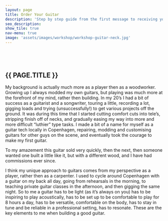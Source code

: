 ```yaml
---
layout: page
title: Order Your Guitar
description: 'Step by step guide from the first message to receiving your guitar'
seo_description:
show_tile: true
nav-menu: true
image: 'assets/images/workshop/workshop-guitar-neck.jpg'
---
```


<!-- Main -->
<div id="main" class="alt">



<!-- Intro -->
<section>
	<div style="margin-top: 6em" class="inner row">
		<div class="6u 12u$(small)">
			<h2 style="text-transform: uppercase;">{{ page.title }}</h2>
			<p>My background is actually much more as a player then as a woodworker. Growing up I always modded my own guitars, but playing was much more at the forefront of my mind, rather then building. In my 20’s I had a bit of success as a guitarist and a songwriter, touring a little, recording a lot, gigging loads and trying (unsuccessfully!) to get various projects off the ground. It was during this time that I started cutting comfort cuts into tele’s, stripping finish off of necks, and gradually easing my way into more and more difficult “luthier” type tasks. I made a bit of a name for myself as a guitar tech locally in Copenhagen, repairing, modding and customising guitars for other guys on the scene, and eventually took the courage to make my first guitar.</p> 
			<p>To my amazement this guitar sold very quickly, then the next, then someone wanted one built a little like it, but with a different wood, and I have had commissions ever since.</p>
			<p>I think my unique approach to guitars comes from my perspective as a player, rather then as a carpenter. I used to cycle around Copenhagen with a guitar on my back all day, going from rehearsals in the morning, to teaching private guitar classes in the afternoon, and then gigging the same night. So to me a guitar has to be light (as it’s always on you) has to be inspiring to play acoustically, has to be set up to be comfortable to play for 8 hours a day, has to be versatile, comfortable on the body, has to stay in tune and be reliable in a professional setting, has to resonate. These are the key elements to me when building a good guitar.</p>
		</div>
		<div class="6u$ 12u$(small)">
			<div class="12u$">
				<span class="image fit"><img src="../assets/images/workshop/workshop-dan.jpg" alt=""></span>
			</div>
			<div class="12u$">
				<span class="image fit"><img src="../assets/images/workshop/workshop.jpg" alt=""></span>
			</div>
		</div>
	</div>
</section>
</div>

